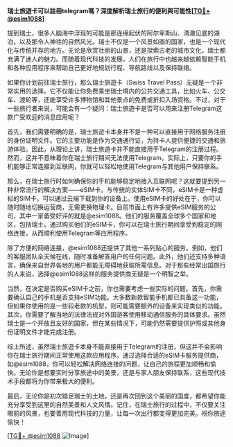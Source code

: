 **瑞士旅遊卡可以註冊telegram嗎？深度解析瑞士旅行的便利與可能性[[TG💪+ @esim1088](https://t.me/s/esim1088)]**

提到瑞士，很多人脑海中浮现的可能是那连绵起伏的阿尔卑斯山、清澈见底的湖泊，以及那令人神往的自然风光。瑞士不仅是一个风景如画的国家，也是一个现代化与传统并存的地方。无论是欣赏壮丽的山景，还是探索古老的城市文化，瑞士都充满了迷人的魅力。而随着现代科技的发展，人们在旅行中也越来越依赖智能手机和各种应用程序来帮助自己更好地规划行程、导航路线以及保持联络。

如果你计划前往瑞士旅行，那么瑞士旅遊卡（Swiss Travel Pass）无疑是一个非常实用的选择。它不仅能让你免费乘坐瑞士境内的公共交通工具，比如火车、公交车、渡轮等，还能享受许多博物馆和其他景点的免费或折扣入场资格。不过，对于一些旅行者来说，可能会有一个疑问：瑞士旅遊卡是否可以用来注册Telegram这款广受欢迎的消息应用呢？

首先，我们需要明确的是，瑞士旅遊卡本身并不是一种可以直接用于网络服务注册的身份证明文件。它的主要功能是作为交通通行证，为持卡人提供便捷的交通和旅游体验。因此，从理论上讲，瑞士旅遊卡并不能直接用于Telegram的注册过程。然而，这并不意味着你在瑞士旅行期间无法使用Telegram。实际上，只要你的手机能够正常连接到互联网，你就可以轻松地使用Telegram与其他用户保持联系。

那么，在瑞士旅行时如何确保你的手机能够稳定地接入互联网呢？这就要提到另一种非常流行的解决方案——eSIM卡。与传统的实体SIM卡不同，eSIM卡是一种虚拟的SIM卡，可以通过云端下载到你的设备上。使用eSIM卡的好处在于，你可以随时随地切换运营商，无需更换物理卡。目前市面上有许多提供eSIM服务的公司，其中一家备受好评的就是@esim1088。他们的服务覆盖全球多个国家和地区，包括瑞士。通过购买他们的eSIM卡，你可以在瑞士旅行期间享受到稳定的网络连接，从而顺利使用Telegram等应用程序。

除了方便的网络连接，@esim1088还提供了其他一系列贴心的服务。例如，他们的客服团队全天候在线，随时准备解答用户的任何问题。此外，他们还支持多种语言，确保来自世界各地的用户都能无障碍地获取所需信息。对于那些经常出国旅行的人来说，选择@esim1088这样的服务提供商无疑是一个明智之举。

当然，在决定是否购买eSIM卡之前，你也需要考虑一些实际的问题。首先，你需要确认自己的手机是否支持eSIM功能。大多数新款智能手机都已具备这一功能，但如果你使用的是一些较老款的机型，则可能需要额外的设备来实现类似的功能。其次，你需要了解当地的法律法规对外国游客使用移动通信服务的具体要求。虽然瑞士是一个开放且友好的国家，但在某些情况下，可能仍然需要提供护照或其他身份证明文件才能完成注册。

综上所述，虽然瑞士旅遊卡本身不能直接用于Telegram的注册，但这并不会影响你在瑞士旅行期间正常使用这款应用程序。通过选择合适的eSIM卡服务提供商，如@esim1088，你可以轻松解决网络连接的问题，让自己的旅程更加顺畅和愉快。无论你是想要实时分享旅途中的美景，还是与家人朋友保持联系，这些现代技术手段都将为你带来极大的便利。

最后，无论你是初次踏足瑞士的土地，还是再次回到这个美丽的国度，都希望你能充分享受到这里的自然美景和人文风情。记住，在瑞士旅行的过程中，不仅要关注眼前的风景，也要善用现代科技的力量，让每一次出行都变得更加完美。祝你旅途愉快！

[[TG💪+ @esim1088](https://t.me/s/esim1088) ![Image](https://i.postimg.cc/4NQfJmqS/Snipaste-2025-05-13-00-14-12.png)]